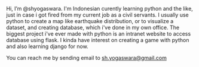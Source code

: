 Hi, I’m @shyogaswara. I'm Indonesian curently learning python and the like, 
just in case i got fired from my current job as a civil servants.
I usually use python to create a map like earthquake distribution, or
to visualize a dataset, and creating database, which i've done in my
own office. The biggest project i've ever made with python is an intranet
website to access database using flask.
I kinda have interest on creating a game with python and also learning django
for now.

You can reach me by sending email to sh.yogaswara@gmail.com

<!---
shyogaswara/shyogaswara is a ✨ special ✨ repository because its `README.md` (this file) appears on your GitHub profile.
You can click the Preview link to take a look at your changes.
--->
